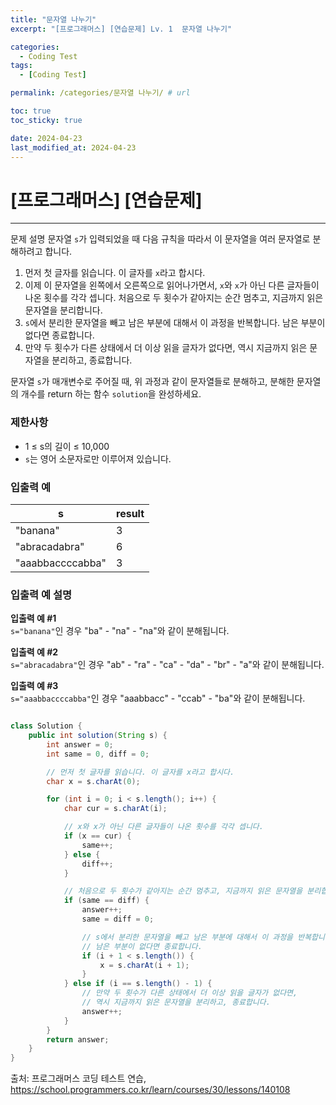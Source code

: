 ```yaml
---
title: "문자열 나누기"
excerpt: "[프로그래머스] [연습문제] Lv. 1	 문자열 나누기"

categories:
  - Coding Test
tags:
  - [Coding Test]

permalink: /categories/문자열 나누기/ # url

toc: true
toc_sticky: true

date: 2024-04-23
last_modified_at: 2024-04-23
---
```


# [프로그래머스] [연습문제]

---

문제 설명
문자열 `s`가 입력되었을 때 다음 규칙을 따라서 이 문자열을 여러 문자열로 분해하려고 합니다.

1. 먼저 첫 글자를 읽습니다. 이 글자를 `x`라고 합시다.
2. 이제 이 문자열을 왼쪽에서 오른쪽으로 읽어나가면서, `x`와 `x`가 아닌 다른 글자들이 나온 횟수를 각각 셉니다. 처음으로 두 횟수가 같아지는 순간 멈추고, 지금까지 읽은 문자열을 분리합니다.
3. `s`에서 분리한 문자열을 빼고 남은 부분에 대해서 이 과정을 반복합니다. 남은 부분이 없다면 종료합니다.
4. 만약 두 횟수가 다른 상태에서 더 이상 읽을 글자가 없다면, 역시 지금까지 읽은 문자열을 분리하고, 종료합니다.

문자열 `s`가 매개변수로 주어질 때, 위 과정과 같이 문자열들로 분해하고, 분해한 문자열의 개수를 return 하는 함수 `solution`을 완성하세요.

### 제한사항
- 1 ≤ s의 길이 ≤ 10,000
- `s`는 영어 소문자로만 이루어져 있습니다.

### 입출력 예

| s                 | result |
|-------------------|--------|
| "banana"          | 3      |
| "abracadabra"     | 6      |
| "aaabbaccccabba"  | 3      |

### 입출력 예 설명
**입출력 예 #1**  
`s="banana"`인 경우 "ba" - "na" - "na"와 같이 분해됩니다.

**입출력 예 #2**  
`s="abracadabra"`인 경우 "ab" - "ra" - "ca" - "da" - "br" - "a"와 같이 분해됩니다.

**입출력 예 #3**  
`s="aaabbaccccabba"`인 경우 "aaabbacc" - "ccab" - "ba"와 같이 분해됩니다.

```java

class Solution {
    public int solution(String s) {
        int answer = 0;
        int same = 0, diff = 0;

        // 먼저 첫 글자를 읽습니다. 이 글자를 x라고 합시다.
        char x = s.charAt(0);

        for (int i = 0; i < s.length(); i++) {
            char cur = s.charAt(i);

            // x와 x가 아닌 다른 글자들이 나온 횟수를 각각 셉니다.
            if (x == cur) {
                same++;
            } else {
                diff++;
            }

            // 처음으로 두 횟수가 같아지는 순간 멈추고, 지금까지 읽은 문자열을 분리합니다.
            if (same == diff) {
                answer++;
                same = diff = 0;

                // s에서 분리한 문자열을 빼고 남은 부분에 대해서 이 과정을 반복합니다.
                // 남은 부분이 없다면 종료합니다.
                if (i + 1 < s.length()) {
                    x = s.charAt(i + 1);
                }
            } else if (i == s.length() - 1) {
                // 만약 두 횟수가 다른 상태에서 더 이상 읽을 글자가 없다면,
                // 역시 지금까지 읽은 문자열을 분리하고, 종료합니다.
                answer++;
            }
        }
        return answer;
    }
}

``````

출처: 프로그래머스 코딩 테스트 연습, https://school.programmers.co.kr/learn/courses/30/lessons/140108

